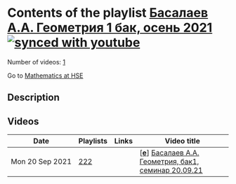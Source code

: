 # Contents of the playlist [Басалаев А.А. Геометрия 1 бак, осень 2021](https://www.youtube.com/playlist?list=PLq3E5oubNNoB-L9X5ZUZifhZB9Wc1ay7G)[![synced with youtube](https://img.shields.io/github/last-commit/mathphysschool/mathphysschool.github.io/autoupdate1?label=synced%20with%20youtube)](#)

Number of videos: [1](#videos)

Go to [Mathematics at HSE](../README.md)

## Description



## Videos

|Date|Playlists|Links|Video title|
|---|---|---|---|
| Mon&nbsp;20&nbsp;Sep&nbsp;2021 | [222](../playlists/222 "Басалаев А.А. Геометрия 1 бак, осень 2021") |  | [[**e**](https://studio.youtube.com/video/3oFGBHZEhYk/edit "Edit")] [Басалаев А.А. Геометрия, бак1, семинар 20.09.21](https://www.youtube.com/watch?v=3oFGBHZEhYk&list=PLq3E5oubNNoB-L9X5ZUZifhZB9Wc1ay7G "Семинар вёл Дунин-Барковский П.И.") |
